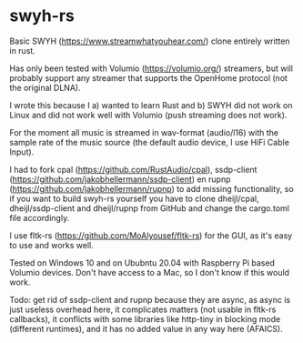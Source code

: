 # swyh-rs
Basic SWYH (https://www.streamwhatyouhear.com/) clone entirely written in rust.

Has only been tested with Volumio (https://volumio.org/) streamers, but will probably support any streamer that supports the OpenHome protocol (not the original DLNA).

I wrote this because I a) wanted to learn Rust and b) SWYH did not work on Linux and did not work well with Volumio (push streaming does not work).

For the moment all music is streamed in wav-format (audio/l16) with the sample rate of the music source (the default audio device, I use HiFi Cable Input).

I had to fork cpal (https://github.com/RustAudio/cpal), ssdp-client (https://github.com/jakobhellermann/ssdp-client) en rupnp (https://github.com/jakobhellermann/rupnp) to add missing functionality, so if you want to build swyh-rs yourself you have to clone dheijl/cpal, dheijl/ssdp-client and dheijl/rupnp from GitHub and change the cargo.toml file accordingly.

I use fltk-rs (https://github.com/MoAlyousef/fltk-rs) for the GUI, as it's easy to use and works well.

Tested on Windows 10 and on Ububntu 20.04 with Raspberry Pi based Volumio devices. Don't have access to a Mac, so I don't know if this would work.

Todo: get rid of ssdp-client and rupnp because they are async, as async is just useless overhead here, it complicates matters (not usable in fltk-rs callbacks), it conflicts with some libraries like http-tiny in blocking mode (different runtimes), and it has no added value in any way here (AFAICS).
